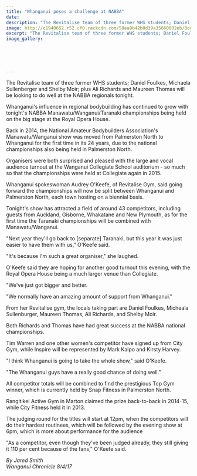 ```yaml
---
title: "Whanganui poses a challenge at NABBA"
date: 
description: "The Revitalise team of three former WHS students; Daniel Foulkes, Michaela Sullenberger and Shelby Moir; will be looking to do well at the NABBA regionals..."
image: http://c1940652.r52.cf0.rackcdn.com/58ea9b42b8d39a35660002eb/Bodybuilders-ex-students-chron-8-april-2017.jpg
excerpt: "The Revitalise team of three former WHS students; Daniel Foulkes, Michaela Sullenberger and Shelby Moir; Ali Richards and Maureen Thomas will be looking to do well at the NABBA regionals tonight."
image_gallery:
    
    
    
    
    
---
```


<p>The Revitalise team of three former WHS students; Daniel Foulkes, Michaela Sullenberger and Shelby Moir; plus Ali Richards and Maureen Thomas will be looking to do well at the NABBA regionals tonight.</p>
<p>Whanganui's influence in regional bodybuilding has continued to grow with tonight's NABBA Manawatu/Wanganui/Taranaki championships being held on the big stage at the Royal Opera House.</p>
<p>Back in 2014, the National Amateur Bodybuilders Association's Manawatu/Wanganui show was moved from Palmerston North to Whanganui for the first time in its 24 years, due to the national championships also being held in Palmerston North.</p>
<p>Organisers were both surprised and pleased with the large and vocal audience turnout at the Wanganui Collegiate School auditorium - so much so that the championships were held at Collegiate again in 2015.</p>
<p>Whanganui spokeswoman Audrey O'Keefe, of Revitalise Gym, said going forward the championships will now be split between Whanganui and Palmerston North, each town hosting on a biennial basis.</p>
<p>Tonight's show has attracted a field of around 43 competitors, including guests from Auckland, Gisborne, Whakatane and New Plymouth, as for the first time the Taranaki championships will be combined with Manawatu/Wanganui.</p>
<p>"Next year they'll go back to [separate] Taranaki, but this year it was just easier to have them with us," O'Keefe said.</p>
<p>"It's because I'm such a great organiser," she laughed.</p>
<p>O'Keefe said they are hoping for another good turnout this evening, with the Royal Opera House being a much larger venue than Collegiate.</p>
<p>"We've just got bigger and better.</p>
<p>"We normally have an amazing amount of support from Whanganui."</p>
<p>From her Revitalise gym, the locals taking part are Daniel Foulkes, Micheala Sullenburger, Maureen Thomas, Ali Richards, and Shelby Moir.</p>
<p>Both Richards and Thomas have had great success at the NABBA national championships.</p>
<p>Tim Warren and one other women's competitor have signed up from City Gym, while Inspire will be represented by Mark Kaipo and Kirsty Harvey.</p>
<p>"I think Whanganui is going to take the whole show," said O'Keefe.</p>
<p>"The Whanganui guys have a really good chance of doing well."</p>
<p>All competitor totals will be combined to find the prestigious Top Gym winner, which is currently held by Snap Fitness in Palmerston North.</p>
<p>Rangitikei Active Gym in Marton claimed the prize back-to-back in 2014-15, while City Fitness held it in 2013.</p>
<p>The judging round for the titles will start at 12pm, when the competitors will do their hardest routinees, which will be followed by the evening show at 6pm, which is more about performance for the audience</p>
<p>"As a competitor, even though they've been judged already, they still giving it 110 per cent because of the fans," O'Keefe said.</p>
<p class="clear syndicator"><em>By Jared Smith</em><br /><em>Wanganui Chronicle 8/4/17&nbsp;</em></p>

